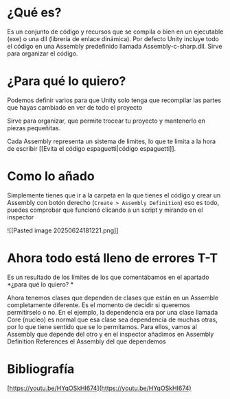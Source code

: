# ¿Qué es?

Es un conjunto de código y recursos que se compila o bien en un ejecutable (exe) o una dll (librería de enlace dinámica). Por defecto Unity incluye todo el código en una Assembly predefinido llamada Assembly-c-sharp.dll. Sirve para organizar el código.

# ¿Para qué lo quiero?

Podemos definir varios para que Unity solo tenga que recompilar las partes que hayas cambiado en ver de todo el proyecto

Sirve para organizar, que permite trocear tu proyecto y mantenerlo en piezas pequeñitas.

Cada Assembly representa un sistema de limites, lo que te limita a la hora de escribir [[Evita el código espaguetti|código espaguetti]].

# Como lo añado

Simplemente tienes que ir a la carpeta en la que tienes el código y crear un Assembly con botón derecho (`Create > Assembly Definition`) eso es todo, puedes comprobar que funcionó clicando a un script y mirando en el inspector

![[Pasted image 20250624181221.png]]

# Ahora todo está lleno de errores T-T

Es un resultado de los límites de los que comentábamos en el apartado *¿para qué lo quiero? *

Ahora tenemos clases que dependen de clases que están en un Assemble completamente diferente. Es el momento de decidir si queremos permitírselo o no. En el ejemplo, la dependencia era por una clase llamada Core (nucleo) es normal que esa clase sea dependencia de muchas otras, por lo que tiene sentido que se lo permitamos. Para ellos, vamos al Assembly que depende del otro y en el inspector añadimos en Assembly Definition References el Assembly del que dependemos

# Bibliografía

[https://youtu.be/HYqOSkHI674](https://youtu.be/HYqOSkHI674)